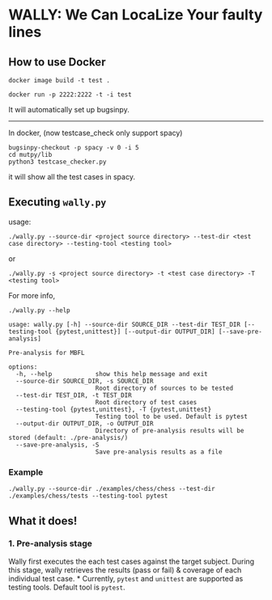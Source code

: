 # WALLY: We Can LocaLize Your faulty lines

## How to use Docker
```
docker image build -t test .
```
```
docker run -p 2222:2222 -t -i test
```
It will automatically set up bugsinpy.

---
In docker, (now testcase_check only support spacy)
```
bugsinpy-checkout -p spacy -v 0 -i 5
cd mutpy/lib
python3 testcase_checker.py
```
it will show all the test cases in spacy.

## Executing ``wally.py``

usage:
```
./wally.py --source-dir <project source directory> --test-dir <test case directory> --testing-tool <testing tool>
```
or
```
./wally.py -s <project source directory> -t <test case directory> -T <testing tool>
```

For more info,
```
./wally.py --help

usage: wally.py [-h] --source-dir SOURCE_DIR --test-dir TEST_DIR [--testing-tool {pytest,unittest}] [--output-dir OUTPUT_DIR] [--save-pre-analysis]

Pre-analysis for MBFL

options:
  -h, --help            show this help message and exit
  --source-dir SOURCE_DIR, -s SOURCE_DIR
                        Root directory of sources to be tested
  --test-dir TEST_DIR, -t TEST_DIR
                        Root directory of test cases
  --testing-tool {pytest,unittest}, -T {pytest,unittest}
                        Testing tool to be used. Default is pytest
  --output-dir OUTPUT_DIR, -o OUTPUT_DIR
                        Directory of pre-analysis results will be stored (default: ./pre-analysis/)
  --save-pre-analysis, -S
                        Save pre-analysis results as a file
```

### Example

```
./wally.py --source-dir ./examples/chess/chess --test-dir ./examples/chess/tests --testing-tool pytest
```

## What it does!

### 1. Pre-analysis stage
Wally first executes the each test cases against the target subject. During this stage, wally retrieves the results (pass or fail) & coverage of each individual test case.
    * Currently, `pytest` and `unittest` are supported as testing tools. Default tool is `pytest`.

